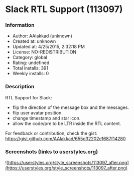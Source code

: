 # Slack RTL Support (113097)

### Information
- Author: AAlakkad (unknown)
- Created at: unknown
- Updated at: 4/25/2015, 2:32:18 PM
- License: NO-REDISTRIBUTION
- Category: global
- Rating: undefined
- Total installs: 391
- Weekly installs: 0


### Description
RTL Support for Slack:
- flip the direction of the message box and the messages. 
- flip user avatar position.
- change timestamp and star icon.
- allow the code/pre to be LTR inside the RTL content.

For feedback or contribution, check the gist: https://gist.github.com/AAlakkad/655d32202e1687f14280


### Screenshots (links to userstyles.org)
![https://userstyles.org/style_screenshots/113097_after.png](https://userstyles.org/style_screenshots/113097_after.png)


